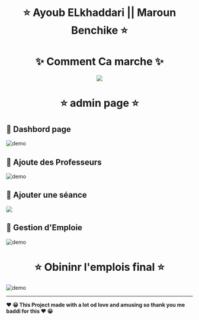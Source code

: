   

<h1 align="center" >   ⭐    Ayoub ELkhaddari   || Maroun Benchike  ⭐</h1>
<p align="center"> 
  </p>



<h1 align="center" >   ✨ Comment Ca marche  ✨</h1>
<p align="center">
  <img   src="https://i.imgur.com/9QCjrjH.png" /> 

<h1 align="center" >   ⭐  admin page  ⭐</h1>

##  🚀 Dashbord page 
  <img align="center" src="https://i.imgur.com/zlqjbmy.jpg" alt="demo"/>
  
## 🚀 Ajoute des Professeurs


<img  align="center" src="https://i.imgur.com/nhRi6AX.jpg" alt="demo"/>

## 🚀 Ajouter une séance
     
  <img  align="center" src="https://i.imgur.com/fpB1qkZ.jpg"/>
  
##   🚀 Gestion d'Emploie


  <img   align="center" src="https://i.imgur.com/VpDeO4u.jpg" alt="demo"/>


<h1 align="center" >   ⭐  Obininr l'emplois final ⭐</h1>

  <img   align="center" src="https://i.imgur.com/IAQJJBw.jpg" alt="demo"/>

</p>


---
<p>
<b align="center" > ❤️  😀 This Project made with a lot od love and amusing so thank you me baddi for this   ❤️  😀 </b> </p>
